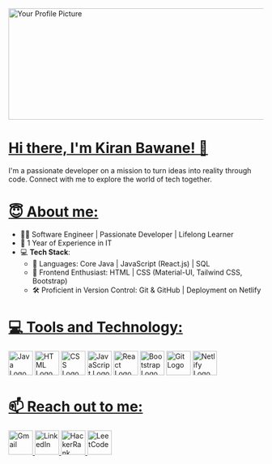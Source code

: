 <img src="https://media.istockphoto.com/vectors/web-development-coding-and-programming-responsive-layout-internet-or-vector-id1167498797?k=6&m=1167498797&s=170667a&w=0&h=jRVlzc2OkNuUxz-JJy2mAM4CBkMssmBGVd3uEgksS3I=" alt="Your Profile Picture"   width="1584" height="220">


# [Hi there, I'm Kiran Bawane! 👋](https://github.com/kiranbawane48/kiranbawane48/edit/main/README.md)

I'm a passionate developer on a mission to turn ideas into reality through code. Connect with me to explore the world of tech together.

# [😇 About me: ](https://github.com/kiranbawane48/kiranbawane48/edit/main/README.md)
- 👨‍💻 Software Engineer | Passionate Developer | Lifelong Learner
- 🌟 1 Year of Experience in IT
- 💻 **Tech Stack**:
  - 🧰 Languages: Core Java | JavaScript (React.js) | SQL
  - 🎨 Frontend Enthusiast: HTML | CSS (Material-UI, Tailwind CSS, Bootstrap)
  - 🛠️ Proficient in Version Control: Git & GitHub | Deployment on Netlify
    
# [💻 Tools and Technology:](https://github.com/kiranbawane48/kiranbawane48/edit/main/README.md)
<div class="logo-container">
  <img src="https://th.bing.com/th/id/OIP.7khrXvKlEjzsh2VKsc_cAAHaHa?pid=ImgDet&rs=1" alt="Java Logo" width="48" height="48">
  <img src="https://mpng.subpng.com/20180802/tpl/kisspng-logo-html5-brand-clip-art-%E6%9D%89-%E5%B1%B1-%E8%89%AF-%E9%9B%84-5b62be01b565d5.334247781533197825743.jpg" alt="HTML Logo" width="48" height="48">
  <img src="https://th.bing.com/th/id/OIP.tAvAD5lCtDJSjywplxd37QHaEo?w=289&h=180&c=7&r=0&o=5&dpr=1.3&pid=1.7" alt="CSS Logo" width="48" height="48">
  <img src="https://th.bing.com/th?id=OIP.TEgFPtleKKLsfG47eEscFgHaHa&w=250&h=250&c=8&rs=1&qlt=90&o=6&dpr=1.3&pid=3.1&rm=2" alt="JavaScript Logo" width="48" height="48">
  <img src="https://cdn.freebiesupply.com/logos/thumbs/2x/react-1-logo.png" alt="React Logo" width="48" height="48">
  <img src="https://i1.wp.com/amarcourse.com/wp-content/uploads/2019/04/what-is-bootstrap.png?fit=695%2C465&ssl=1" alt="Bootstrap Logo" width="48" height="48">
  <img src="https://1000marcas.net/wp-content/uploads/2021/06/Git-Emblem-1536x960.jpg" alt="Git Logo" width="48" height="48">
  <img src="https://th.bing.com/th/id/OIP.U5M1SsQTFnFJEMd8lbCSdQHaE8?w=267&h=180&c=7&r=0&o=5&dpr=1.3&pid=1.7" alt="Netlify Logo" width="48" height="48">
</div>

# [📫 Reach out to me:](https://github.com/kiranbawane48/kiranbawane48/edit/main/README.md)

<a href="mailto:kiranbawane0868@gmail.com">
  <img src="https://news.wirefly.com/sites/phonedog.com/files/styles/blog_entry/public/blog/main_image/2020/10/gmail-new-icon-2.jpg?itok=McR8B1ny.png" alt="Gmail" width="48" height="48">
</a>
<a href="https://www.linkedin.com/in/kiranbawane0868">
  <img src="https://github.com/kiranbawane48/kiranbawane48/assets/100428197/e5ec40b5-4322-4e4d-b08e-28d4aa4975c4" alt="LinkedIn" width="48" height="48">
</a>
<a href="https://www.hackerrank.com/kiranbawane0868">
  <img src="https://gdm-catalog-fmapi-prod.imgix.net/ProductLogo/8b9fc1fa-bb42-45c6-957b-3b6611c542f1.png?ixlib=react-9.0.3&ch=Width%2CDPR&auto=format&w=4088.png" alt="HackerRank" width="48" height="48">
</a>
<a href="https://leetcode.com/kiranbawane0868/">
  <img src="https://th.bing.com/th/id/OIP.tQl87Uu6ExLiN0G77N2howHaHa?pid=ImgDet&rs=1.png" alt="LeetCode" width="48" height="48">
</a>




<!--
**kiranbawane48/kiranbawane48** is a ✨ _special_ ✨ repository because its `README.md` (this file) appears on your GitHub profile.

Here are some ideas to get you started:

- 🔭 I’m currently working on ...
- 🌱 I’m currently learning ...
- 👯 I’m looking to collaborate on ...
- 🤔 I’m looking for help with ...
- 💬 Ask me about ...
- 📫 How to reach me: ...
- 😄 Pronouns: ...
- ⚡ Fun fact: ...
-->
